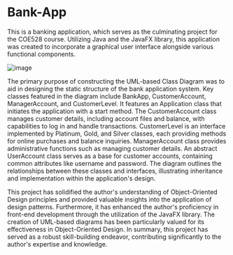 # Bank-App
This is a banking application, which serves as the culminating project for the COE528 course. Utilizing Java and the JavaFX library, this application was created to incorporate a graphical user interface alongside various functional components.

![image](https://github.com/user-attachments/assets/1bc1d1a0-03bb-406d-9bb8-5dfc70de9ce5)

The primary purpose of constructing the UML-based Class Diagram was to aid in designing the static structure of the bank application system. Key classes featured in the diagram include BankApp, CustomerAccount, ManagerAccount, and CustomerLevel. It features an Application class that initiates the application with a start method. The CustomerAccount class manages customer details, including account files and balance, with capabilities to log in and handle transactions. CustomerLevel is an interface implemented by Platinum, Gold, and Silver classes, each providing methods for online purchases and balance inquiries. ManagerAccount class provides administrative functions such as managing customer details. An abstract UserAccount class serves as a base for customer accounts, containing common attributes like username and password. The diagram outlines the relationships between these classes and interfaces, illustrating inheritance and implementation within the application's design.


This project has solidified the author's understanding of Object-Oriented Design principles and provided valuable insights into the application of design patterns. Furthermore, it has enhanced the author's proficiency in front-end development through the utilization of the JavaFX library. The creation of UML-based diagrams has been particularly valued for its effectiveness in Object-Oriented Design. In summary, this project has served as a robust skill-building endeavor, contributing significantly to the author's expertise and knowledge.

